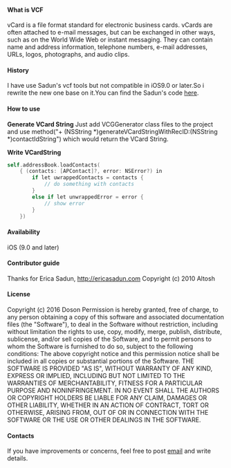 
#### What is VCF
vCard is a file format standard for electronic business cards. vCards are often attached to e-mail messages, but can be exchanged in other ways, such as on the World Wide Web or instant messaging. They can contain name and address information, telephone numbers, e-mail addresses, URLs, logos, photographs, and audio clips.

#### History
I have use Sadun's vcf tools but not compatible in iOS9.0 or later.So i rewrite the new one base on it.You can find the Sadun's code [here](http://ericasadun.com).

#### How to use
**Generate VCard String**
Just add VCGGenerator class files to the project and use method("+ (NSString *)generateVCardStringWithRecID:(NSString *)contactIdString") which would return the VCard String.  

**Write VCardString**

```Objective-C
self.addressBook.loadContacts(
    { (contacts: [APContact]?, error: NSError?) in
        if let uwrappedContacts = contacts {
            // do something with contacts
        }
        else if let unwrappedError = error {
            // show error
        }
    })
```
#### Availability
iOS (9.0 and later)

#### Contributor guide

Thanks for Erica Sadun, http://ericasadun.com
Copyright (c) 2010 Altosh

#### License
 Copyright (c) 2016 Doson
 Permission is hereby granted, free of charge, to any person
 obtaining a copy of this software and associated documentation
 files (the "Software"), to deal in the Software without
 restriction, including without limitation the rights to use,
 copy, modify, merge, publish, distribute, sublicense, and/or sell
 copies of the Software, and to permit persons to whom the
 Software is furnished to do so, subject to the following
 conditions:
 The above copyright notice and this permission notice shall be
 included in all copies or substantial portions of the Software.
 THE SOFTWARE IS PROVIDED "AS IS", WITHOUT WARRANTY OF ANY KIND,
 EXPRESS OR IMPLIED, INCLUDING BUT NOT LIMITED TO THE WARRANTIES
 OF MERCHANTABILITY, FITNESS FOR A PARTICULAR PURPOSE AND
 NONINFRINGEMENT. IN NO EVENT SHALL THE AUTHORS OR COPYRIGHT
 HOLDERS BE LIABLE FOR ANY CLAIM, DAMAGES OR OTHER LIABILITY,
 WHETHER IN AN ACTION OF CONTRACT, TORT OR OTHERWISE, ARISING
 FROM, OUT OF OR IN CONNECTION WITH THE SOFTWARE OR THE USE OR
 OTHER DEALINGS IN THE SOFTWARE.

#### Contacts

If you have improvements or concerns, feel free to post [email](dosonleungs@gmail.com) and write details.

